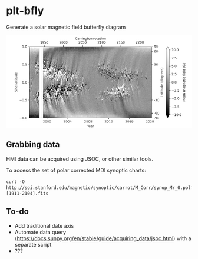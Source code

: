 # plt-bfly
Generate a solar magnetic field butterfly diagram

![alt text](https://github.com/lowderchris/plt-bfly/blob/master/bfly.png?raw=true)

## Grabbing data
HMI data can be acquired using JSOC, or other similar tools.

To access the set of polar corrected MDI synoptic charts:

    curl -O http://soi.stanford.edu/magnetic/synoptic/carrot/M_Corr/synop_Mr_0.polfil.[1911-2104].fits

## To-do
- Add traditional date axis
- Automate data query (https://docs.sunpy.org/en/stable/guide/acquiring_data/jsoc.html) with a separate script
- ???
